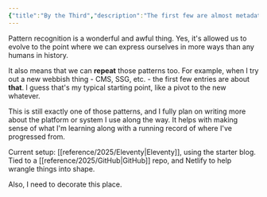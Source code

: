 ```yaml
---
{"title":"By the Third","description":"The first few are almost metadata.","date":"2021-06-03","tags":["status","Eleventy","patterns"],"dg-publish":true,"created":"2021-06-03T11:38:42","updated":"2025-08-09T22:39:27-04:00","permalink":"/notes/2021/by-the-third/","dgPassFrontmatter":true}
---
```


Pattern recognition is a wonderful and awful thing. Yes, it's allowed us to evolve to the point where we can express ourselves in more ways than any humans in history.

It also means that we can __repeat__ those patterns too. For example, when I try out a new webbish thing - CMS, SSG, etc. - the first few entries are about __that__. I guess that's my typical starting point, like a pivot to the new whatever.

This is still exactly one of those patterns, and I fully plan on writing more about the platform or system I use along the way. It helps with making sense of what I'm learning along with a running record of where I've progressed from.

Current setup: [[reference/2025/Eleventy\|Eleventy]], using the starter blog. Tied to a [[reference/2025/GitHub\|GitHub]] repo, and Netlify to help wrangle things into shape.

Also, I need to decorate this place.
